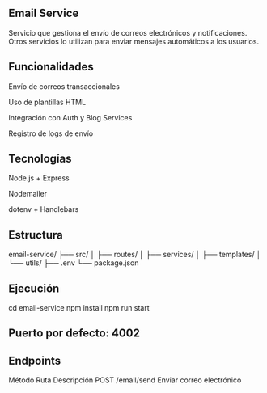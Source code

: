 ## Email Service

Servicio que gestiona el envío de correos electrónicos y notificaciones.
Otros servicios lo utilizan para enviar mensajes automáticos a los usuarios.

## Funcionalidades

Envío de correos transaccionales

Uso de plantillas HTML

Integración con Auth y Blog Services

Registro de logs de envío

## Tecnologías

Node.js + Express

Nodemailer

dotenv + Handlebars

## Estructura
email-service/
 ├── src/
 │   ├── routes/
 │   ├── services/
 │   ├── templates/
 │   └── utils/
 ├── .env
 └── package.json

## Ejecución
cd email-service
npm install
npm run start


## Puerto por defecto: 4002

## Endpoints
Método	Ruta	Descripción
POST	/email/send	Enviar correo electrónico